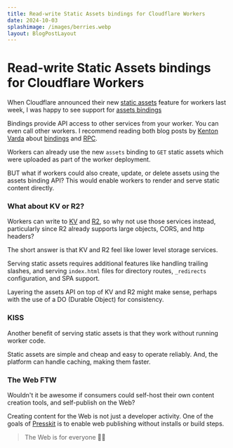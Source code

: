 ```yaml
---
title: Read-write Static Assets bindings for Cloudflare Workers
date: 2024-10-03
splashimage: /images/berries.webp
layout: BlogPostLayout
---
```


# Read-write Static Assets bindings for Cloudflare Workers

When Cloudflare announced their new [static assets](https://jldec.me/blog/building-a-static-site-with-cloudflare-workers) feature for workers last week, I was happy to see support for [assets bindings](https://developers.cloudflare.com/workers/static-assets/binding/#binding)

Bindings provide API access to other services from your worker. You can even call other workers. I recommend reading both blog posts by [Kenton Varda](https://x.com/kentonvarda) about [bindings](https://blog.cloudflare.com/workers-environment-live-object-bindings/) and [RPC](https://blog.cloudflare.com/javascript-native-rpc/).

Workers can already use the new `assets` binding to `GET` static assets which were uploaded as part of the worker deployment.

BUT what if workers could also create, update, or delete assets using the assets binding API? This would enable workers to render and serve static content directly.

### What about KV or R2?

Workers can write to [KV](https://developers.cloudflare.com/kv/) and [R2](https://developers.cloudflare.com/r2), so why not use those services instead, particularly since R2 already supports large objects, CORS, and http headers?

The short answer is that KV and R2 feel like lower level storage services.

Serving static assets requires additional features like handling trailing slashes, and serving `index.html` files for directory routes, `_redirects` configuration, and SPA support.

Layering the assets API on top of KV and R2 might make sense, perhaps with the use of a DO (Durable Object) for consistency.

### KISS

Another benefit of serving static assets is that they work without running worker code.

Static assets are simple and cheap and easy to operate reliably. And, the platform can handle caching, making them faster.

### The Web FTW

Wouldn't it be awesome if consumers could self-host their own content creation tools, and self-publish on the Web?

Creating content for the Web is not just a developer activity. One of the goals of [Presskit](/) is to enable web publishing without installs or build steps.

> The Web is for everyone 🚀🚀